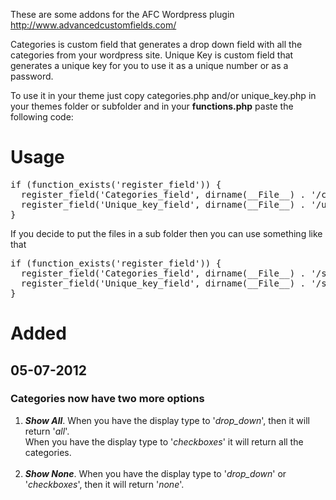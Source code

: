 These are some addons for the AFC Wordpress plugin http://www.advancedcustomfields.com/

Categories is custom field that generates a drop down field with all the categories from your wordpress site.
Unique Key is custom field that generates a unique key for you to use it as a unique number or as a password.

To use it in your theme just copy categories.php and/or unique_key.php in your themes folder or subfolder and in your <strong>functions.php</strong> paste the following code:
<h1>Usage</h1>
<pre>if (function_exists('register_field')) { 
  register_field('Categories_field', dirname(__File__) . '/categories.php'); 
  register_field('Unique_key_field', dirname(__File__) . '/unique_key.php'); 
}</pre>
If you decide to put the files in a sub folder then you can use something like that
<pre>if (function_exists('register_field')) { 
  register_field('Categories_field', dirname(__File__) . '/subfolder_name/categories.php'); 
  register_field('Unique_key_field', dirname(__File__) . '/subfolder_name/unique_key.php');
}</pre>
<h1>Added</h1>
<h2>05-07-2012</h2>
<h3>Categories now have two more options</h3>
<ol>
		<li><em><strong>Show All</strong></em>. When you have the display type to '<em>drop_down</em>', then it will return '<em>all</em>'. <br />
			When you have the display type to '<em>checkboxes</em>' it will return all the categories.</li>
		<br />
		<li><em><strong>Show None</strong></em>. When you have the display type to '<em>drop_down</em>' or '<em>checkboxes</em>', then it will return '<em>none</em>'.</li>
	</ol>